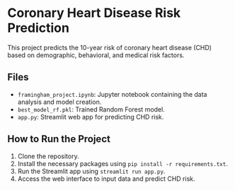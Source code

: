 # Coronary Heart Disease Risk Prediction

This project predicts the 10-year risk of coronary heart disease (CHD) based on demographic, behavioral, and medical risk factors.

## Files
- `framingham_project.ipynb`: Jupyter notebook containing the data analysis and model creation.
- `best_model_rf.pkl`: Trained Random Forest model.
- `app.py`: Streamlit web app for predicting CHD risk.

## How to Run the Project
1. Clone the repository.
2. Install the necessary packages using `pip install -r requirements.txt`.
3. Run the Streamlit app using `streamlit run app.py`.
4. Access the web interface to input data and predict CHD risk.
